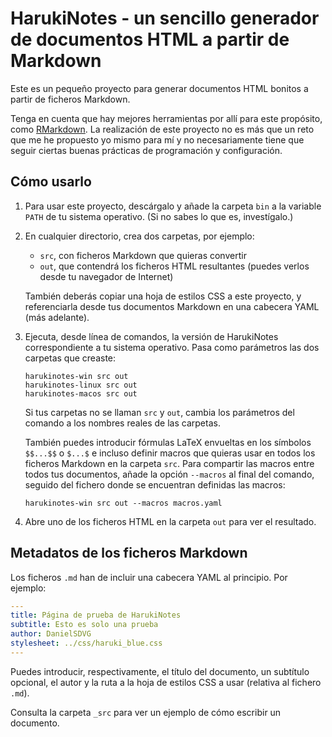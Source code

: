 # HarukiNotes - un sencillo generador de documentos HTML a partir de Markdown

Este es un pequeño proyecto para generar documentos HTML bonitos a partir de ficheros Markdown.

Tenga en cuenta que hay mejores herramientas por allí para este propósito, como [RMarkdown](https://rmarkdown.rstudio.com/).
La realización de este proyecto no es más que un reto que me he propuesto yo mismo para mí y no necesariamente tiene que
seguir ciertas buenas prácticas de programación y configuración.


## Cómo usarlo

1. Para usar este proyecto, descárgalo y añade la carpeta `bin` a la variable `PATH` de tu sistema operativo. (Si no sabes lo 
   que es, investígalo.)

2. En cualquier directorio, crea dos carpetas, por ejemplo:

   *  `src`, con ficheros Markdown que quieras convertir
   *  `out`, que contendrá los ficheros HTML resultantes (puedes verlos desde tu navegador de Internet)

   También deberás copiar una hoja de estilos CSS a este proyecto, y referenciarla desde tus documentos Markdown en una cabecera YAML (más adelante).

3. Ejecuta, desde línea de comandos, la versión de HarukiNotes correspondiente a tu sistema operativo. Pasa como parámetros
   las dos carpetas que creaste:

   ```
   harukinotes-win src out
   harukinotes-linux src out
   harukinotes-macos src out
   ```

   Si tus carpetas no se llaman `src` y `out`, cambia los parámetros del comando a los nombres reales de las carpetas.

   También puedes introducir fórmulas LaTeX envueltas en los símbolos `$$...$$` o `$...$` e incluso definir macros que quieras
   usar en todos los ficheros Markdown en la carpeta `src`. Para compartir las macros entre todos tus documentos, añade la
   opción `--macros` al final del comando, seguido del fichero donde se encuentran definidas las macros:

   ```
   harukinotes-win src out --macros macros.yaml
   ```

4. Abre uno de los ficheros HTML en la carpeta `out` para ver el resultado.


## Metadatos de los ficheros Markdown

Los ficheros `.md` han de incluir una cabecera YAML al principio. Por ejemplo:

```yaml
---
title: Página de prueba de HarukiNotes
subtitle: Esto es solo una prueba
author: DanielSDVG
stylesheet: ../css/haruki_blue.css
---
```

Puedes introducir, respectivamente, el título del documento, un subtítulo opcional, el autor y la ruta a la hoja de estilos CSS a usar (relativa al fichero `.md`).

Consulta la carpeta `_src` para ver un ejemplo de cómo escribir un documento.